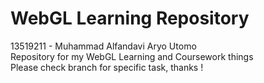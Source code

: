 # WebGL Learning Repository

13519211 - Muhammad Alfandavi Aryo Utomo \
Repository for my WebGL Learning and Coursework things \
Please check branch for specific task, thanks !
